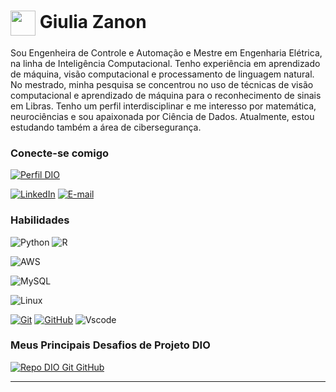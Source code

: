 <h1>
    <a href="https://www.dio.me/">
     <img align="center" width="40px" src="https://hermes.digitalinnovation.one/assets/diome/logo-minimized.png"></a>
    <span> Giulia Zanon </span>
</h1>

Sou Engenheira de Controle e Automação e Mestre em Engenharia Elétrica, na linha de Inteligência Computacional. Tenho experiência em aprendizado de máquina, visão computacional e processamento de linguagem natural. No mestrado, minha pesquisa se concentrou no uso de técnicas de visão computacional e aprendizado de máquina para o reconhecimento de sinais em Libras. Tenho um perfil interdisciplinar e me interesso por matemática, neurociências e sou apaixonada por Ciência de Dados. Atualmente, estou estudando também a área de cibersegurança.

### Conecte-se comigo

[![Perfil DIO](https://img.shields.io/badge/-Meu%20Perfil%20na%20DIO-30A3DC?style=for-the-badge)](https://www.dio.me/users/giulia_zc)

[![LinkedIn](https://img.shields.io/badge/-LinkedIn-000?style=for-the-badge&logo=linkedin&logoColor=30A3DC)](https://www.linkedin.com/in/giuliazc/) [![E-mail](https://img.shields.io/badge/-Email-000?style=for-the-badge&logo=microsoft-outlook&logoColor=E94D5F)](mailto:giuliaz@ufmg.br)

### Habilidades

![Python](https://img.shields.io/badge/python-000?style=for-the-badge&logo=python&logoColor=ffdd54)
![R](https://img.shields.io/badge/R-000?style=for-the-badge&logo=r&logoColor=white)

![AWS](https://img.shields.io/badge/AWS-000.svg?style=for-the-badge&logo=amazon-aws&logoColor=white)

![MySQL](https://img.shields.io/badge/MySQL-00000F?style=for-the-badge&logo=mysql&logoColor=white)

![Linux](https://img.shields.io/badge/Linux-000?style=for-the-badge&logo=linux&logoColor=FCC624)

[![Git](https://img.shields.io/badge/Git-000?style=for-the-badge&logo=git&logoColor=E94D5F)](https://git-scm.com/doc)
[![GitHub](https://img.shields.io/badge/GitHub-000?style=for-the-badge&logo=github&logoColor=30A3DC)](https://docs.github.com/)
![Vscode](https://img.shields.io/badge/Vscode-000?style=for-the-badge&logo=visual-studio-code&logoColor=white)

### Meus Principais Desafios de Projeto DIO

[![Repo DIO Git GitHub](https://github-readme-stats.vercel.app/api/pin/?username=elidianaandrade&repo=dio-lab-open-source&bg_color=000&border_color=30A3DC&show_icons=true&icon_color=30A3DC&title_color=E94D5F&text_color=FFF)](https://github.com/elidianaandrade/dio-lab-open-source)

---
